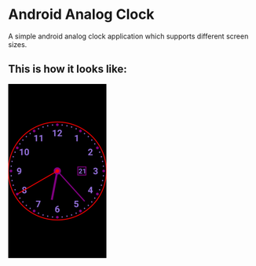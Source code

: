 # Android Analog Clock

A simple android analog clock application which supports different screen sizes.

## This is how it looks like:
![Screenshot](./screenshot.png)

